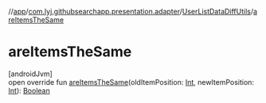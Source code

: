//[app](../../../index.md)/[com.lyj.githubsearchapp.presentation.adapter](../index.md)/[UserListDataDiffUtils](index.md)/[areItemsTheSame](are-items-the-same.md)

# areItemsTheSame

[androidJvm]\
open override fun [areItemsTheSame](are-items-the-same.md)(oldItemPosition: [Int](https://kotlinlang.org/api/latest/jvm/stdlib/kotlin/-int/index.html), newItemPosition: [Int](https://kotlinlang.org/api/latest/jvm/stdlib/kotlin/-int/index.html)): [Boolean](https://kotlinlang.org/api/latest/jvm/stdlib/kotlin/-boolean/index.html)
